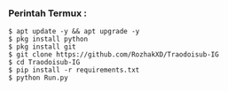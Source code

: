 ### Perintah Termux : 
    $ apt update -y && apt upgrade -y
    $ pkg install python
    $ pkg install git
    $ git clone https://github.com/RozhakXD/Traodoisub-IG
    $ cd Traodoisub-IG
    $ pip install -r requirements.txt
    $ python Run.py
